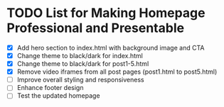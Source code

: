 # TODO List for Making Homepage Professional and Presentable

- [x] Add hero section to index.html with background image and CTA
- [x] Change theme to black/dark for index.html
- [x] Change theme to black/dark for post1-5.html
- [x] Remove video iframes from all post pages (post1.html to post5.html)
- [ ] Improve overall styling and responsiveness
- [ ] Enhance footer design
- [ ] Test the updated homepage

